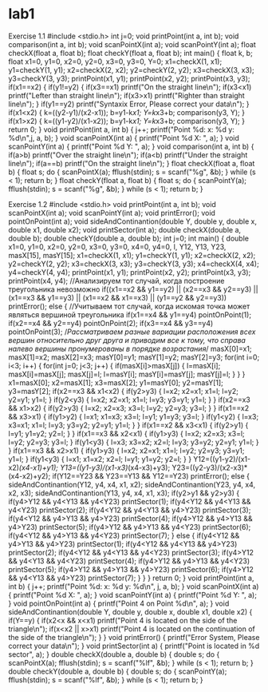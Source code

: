# lab1
Exercise 1.1
#include <stdio.h>
int j=0;
void printPoint(int a, int b);
void comparison(int a, int b);
void scanPointX(int a);
void scanPointY(int a);
float checkX(float a, float b);
float checkY(float a, float b);
int main()
{
    float k, b;
    float x1=0, y1=0, x2=0, y2=0, x3=0, y3=0, Y=0;
    x1=checkX(1, x1);
    y1=checkY(1, y1);
    x2=checkX(2, x2);
    y2=checkY(2, y2);
    x3=checkX(3, x3);
    y3=checkY(3, y3);
    printPoint(x1, y1);
    printPoint(x2, y2);
    printPoint(x3, y3);
    if(x1==x2)
    {
         if(y1!=y2)
         {
            if(x3==x1)
                 printf("On the straight line\n");
            if(x3<x1)
                 printf("Lefter than straight line\n");
            if(x3>x1)
                 printf("Righter than straight line\n");
          }
          if(y1==y2)
                printf("Syntaxix Error, Please correct your data\n");
    }
    if(x1<x2)
    {
        k=((y2-y1)/(x2-x1));
        b=y1-k*x1;
        Y=k*x3+b;
        comparison(y3, Y);
    }
    if(x1>x2)
    {
        k=((y1-y2)/(x1-x2));
        b=y1-k*x1;
        Y=k*x3+b;
        comparison(y3, Y);
    }
    return 0;
}
void printPoint(int a, int b)
{
    j++;
    printf("Point %d: x: %d y: %d\n",j, a, b);
}
void scanPointX(int a)
{
    printf("Point %d X: ", a);
}
void scanPointY(int a)
{
    printf("Point %d Y: ", a);
}
void comparison(int a, int b)
{
    if(a>b)
        printf("Over the straight line\n");
    if(a<b)
        printf("Under the straight line\n");
    if(a==b)
        printf("On the straight line\n");
}
float checkX(float a, float b)
{
    float s;
    do
    {
        scanPointX(a);
        fflush(stdin);
        s = scanf("%g", &b);
    }
    while (s < 1);
    return b;
}
float checkY(float a, float b)
{
    float s;
    do
    {
        scanPointY(a);
        fflush(stdin);
        s = scanf("%g", &b);
    }
    while (s < 1);
    return b;
}





Exercise 1.2
#include <stdio.h>
void printPoint(int a, int b);
void scanPointX(int a);
void scanPointY(int a);
void printError();
void pointOnPoint(int a);
void sideAndContinantion(double Y, double y, double x, double x1, double x2);
void printSector(int a);
double checkX(double a, double b);
double checkY(double a, double b);
int j=0;
int main()
{
    double x1=0, y1=0, x2=0, y2=0, x3=0, y3=0, x4=0, y4=0, l, Y12, Y13, Y23, masX[15], masY[15];
    x1=checkX(1, x1);
    y1=checkY(1, y1);
    x2=checkX(2, x2);
    y2=checkY(2, y2);
    x3=checkX(3, x3);
    y3=checkY(3, y3);
    x4=checkX(4, x4);
    y4=checkY(4, y4);
    printPoint(x1, y1);
    printPoint(x2, y2);
    printPoint(x3, y3);
    printPoint(x4, y4);
    //Анализируем тот случай, когда построение треугольника невозможно
    if((x1==x2 && y1==y2) || (x2==x3 && y2==y3) || (x1==x3 && y1==y3) || (x1==x2 && x1==x3) || (y1==y2 && y2==y3))
        printError();
    else
    {
        //Учитываем тот случай, когда искомая точка может являться вершиной треугольника
        if(x1==x4 && y1==y4)
            pointOnPoint(1);
        if(x2==x4 && y2==y4)
            pointOnPoint(2);
        if(x3==x4 && y3==y4)
            pointOnPoint(3);
        /*Рассматриваем разные вариации расположения всех вершин относительно друг друга
        и приводим все к тому, что справа налево вершины пронумерованы в порядке возрастания*/
        masX[0]=x1;
        masX[1]=x2;
        masX[2]=x3;
        masY[0]=y1;
        masY[1]=y2;
        masY[2]=y3;
        for(int i=0; i<3; i++)
        {
            for(int j=0; j<3; j++)
            {
                if(masX[i]>masX[j])
                {
                    l=masX[i];
                    masX[i]=masX[j];
                    masX[j]=l;
                    l=masY[i];
                    masY[i]=masY[j];
                    masY[j]=l;
                }
            }
        }
        x1=masX[0];
        x2=masX[1];
        x3=masX[2];
        y1=masY[0];
        y2=masY[1];
        y3=masY[2];
        if(x2==x3 && x1<x2)
        {
            if(y2>y3)
            {
                l=x2;
                x2=x1;
                x1=l;
                l=y2;
                y2=y1;
                y1=l;
            }
            if(y2<y3)
            {
                l=x2;
                x2=x1;
                x1=l;
                l=y3;
                y3=y1;
                y1=l;
            }
        }
        if(x2==x3 && x1>x2)
        {
            if(y2>y3)
            {
                l=x2;
                x2=x3;
                x3=l;
                l=y2;
                y2=y3;
                y3=l;
            }
        }
        if(x1==x2 && x3>x1)
        {
            if(y1>y2)
            {
                l=x1;
                x1=x3;
                x3=l;
                l=y1;
                y1=y3;
                y3=l;
            }
            if(y1<y2)
            {
                l=x3;
                x3=x1;
                x1=l;
                l=y3;
                y3=y2;
                y2=y1;
                y1=l;
            }
        }
        if(x1==x2 && x3<x1)
        {
            if(y2>y1)
            {
                l=y1;
                y1=y2;
                y2=l;
            }
        }
        if(x1==x3 && x2<x1)
        {
            if(y1>y3)
            {
                l=x2;
                x2=x3;
                x3=l;
                l=y2;
                y2=y3;
                y3=l;
            }
            if(y1<y3)
            {
                l=x3;
                x3=x2;
                x2=l;
                l=y3;
                y3=y2;
                y2=y1;
                y1=l;
            }
        }
        if(x1==x3 && x2>x1)
        {
            if(y1>y3)
            {
                l=x2;
                x2=x1;
                x1=l;
                l=y2;
                y2=y3;
                y3=y1;
                y1=l;
            }
            if(y1<y3)
            {
                l=x1;
                x1=x2;
                x2=l;
                l=y1;
                y1=y2;
                y2=l;
            }
        }
        Y12=((y1-y2)/(x1-x2)*(x4-x1)+y1);
        Y13=((y1-y3)/(x1-x3)*(x4-x3)+y3);
        Y23=((y2-y3)/(x2-x3)*(x4-x2)+y2);
        if(Y12==Y23 && Y23==Y13 && Y12==Y23)
            printError();
        else
        {
            sideAndContinantion(Y12, y4, x4, x1, x2);
            sideAndContinantion(Y23, y4, x4, x2, x3);
            sideAndContinantion(Y13, y4, x4, x1, x3);
            if(y2>y1 && y2>y3)
            {
                if(y4>Y12 && y4<Y13 && y4<Y23)
                   printSector(1);
                if(y4<Y12 && y4<Y13 && y4<Y23)
                   printSector(2);
                if(y4<Y12 && y4<Y13 && y4>Y23)
                   printSector(3);
                if(y4<Y12 && y4>Y13 && y4>Y23)
                   printSector(4);
                if(y4>Y12 && y4>Y13 && y4>Y23)
                   printSector(5);
                if(y4>Y12 && y4>Y13 && y4<Y23)
                   printSector(6);
                if(y4<Y12 && y4>Y13 && y4<Y23)
                   printSector(7);
            }
            else
            {
                if(y4<Y12 && y4>Y13 && y4>Y23)
                   printSector(1);
                if(y4<Y12 && y4<Y13 && y4>Y23)
                   printSector(2);
                if(y4<Y12 && y4<Y13 && y4<Y23)
                   printSector(3);
                if(y4>Y12 && y4<Y13 && y4<Y23)
                   printSector(4);
                if(y4>Y12 && y4>Y13 && y4<Y23)
                   printSector(5);
                if(y4>Y12 && y4>Y13 && y4>Y23)
                   printSector(6);
                if(y4>Y12 && y4<Y13 && y4>Y23)
                   printSector(7);
            }
        }
    }
    return 0;
}
void printPoint(int a, int b)
{
    j++;
    printf("Point %d: x: %d y: %d\n", j, a, b);
}
void scanPointX(int a)
{
    printf("Point %d X: ", a);
}
void scanPointY(int a)
{
    printf("Point %d Y: ", a);
}
void pointOnPoint(int a)
{
    printf("Point 4 on Point %d\n", a);
}
void sideAndContinantion(double Y, double y, double x, double x1, double x2)
{
    if(Y==y)
    {
        if(x2<x && x<x1)
            printf("Point 4 is located on the side of the triangle\n");
        if(x<x2 || x>x1)
            printf("Point 4 is located on the continuation of the side of the triangle\n");
    }
}
void printError()
{
    printf("Error System, Please correct your data\n");
}
void printSector(int a)
{
    printf("Point is located in %d sector", a);
}
double checkX(double a, double b)
{
    double s;
    do
    {
        scanPointX(a);
        fflush(stdin);
        s = scanf("%lf", &b);
    }
    while (s < 1);
    return b;
}
double checkY(double a, double b)
{
    double s;
    do
    {
        scanPointY(a);
        fflush(stdin);
        s = scanf("%lf", &b);
    }
    while (s < 1);
    return b;
}
